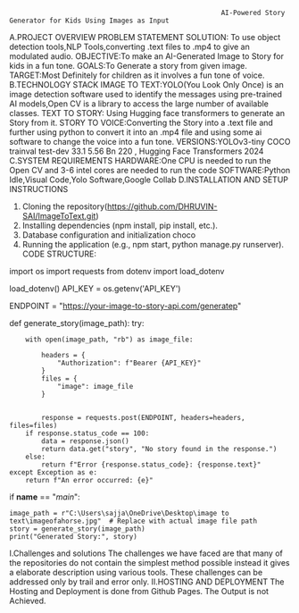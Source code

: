                                                          AI-Powered Story Generator for Kids Using Images as Input
A.PROJECT OVERVIEW
PROBLEM STATEMENT SOLUTION: To use object detection tools,NLP Tools,converting .text files to .mp4 to give an modulated audio.
OBJECTIVE:To make an AI-Generated Image to Story for kids in a fun tone.
GOALS:To Generate a story from given image.
TARGET:Most Definitely for children as it involves a fun tone of voice.
B.TECHNOLOGY STACK
IMAGE TO TEXT:YOLO(You Look Only Once) is an image detection software used to identify the messages using pre-trained AI models,Open CV is a library to access the large number of available classes.
TEXT TO STORY: Using Hugging face transformers to generate an Story from it.
STORY TO VOICE:Converting the Story into a .text file and further using python to convert it into an .mp4 file and using some ai software to change the voice into a fun tone.
VERSIONS:YOLOv3-tiny	COCO trainval	test-dev	33.1	5.56 Bn	220 , Hugging Face Transformers 2024
C.SYSTEM REQUIREMENTS
HARDWARE:One CPU is needed to run the Open CV and 3-6 intel cores are needed to run the code
SOFTWARE:Python Idle,Visual Code,Yolo Software,Google Collab
D.INSTALLATION AND SETUP INSTRUCTIONS
1. Cloning the repository(https://github.com/DHRUVIN-SAI/ImageToText.git)
2. Installing dependencies (npm install, pip install, etc.).
3. Database configuration and initialization choco 
4. Running the application (e.g., npm start, python manage.py runserver).
CODE STRUCTURE:

import os
import requests
from dotenv import load_dotenv


load_dotenv()
API_KEY = os.getenv('API_KEY')


ENDPOINT = "https://your-image-to-story-api.com/generatep"

def generate_story(image_path):
    try:
        
        with open(image_path, "rb") as image_file:
            
            headers = {
                "Authorization": f"Bearer {API_KEY}"
            }
            files = {
                "image": image_file
            }

            
            response = requests.post(ENDPOINT, headers=headers, files=files)
        if response.status_code == 100:
            data = response.json()
            return data.get("story", "No story found in the response.")
        else:
            return f"Error {response.status_code}: {response.text}"
    except Exception as e:
        return f"An error occurred: {e}"


if __name__ == "_main_":
   
    image_path = r"C:\Users\sajja\OneDrive\Desktop\image to text\imageofahorse.jpg"  # Replace with actual image file path
    story = generate_story(image_path)
    print("Generated Story:", story)
I.Challenges and solutions
The challenges we have faced are that many of the repositories do not contain the simplest method possible instead it gives a elaborate description using various tools.
These challenges can be addressed only by trail and error only.
II.HOSTING AND DEPLOYMENT
The Hosting and Deployment is done from Github Pages.
The Output is not Achieved.
